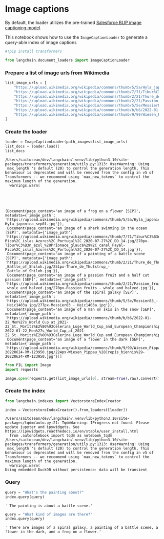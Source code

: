 # Image captions

By default, the loader utilizes the pre-trained [Salesforce BLIP image captioning model](https://huggingface.co/Salesforce/blip-image-captioning-base).


This notebook shows how to use the `ImageCaptionLoader` to generate a query-able index of image captions


```python
#!pip install transformers
```


```python
from langchain.document_loaders import ImageCaptionLoader
```

### Prepare a list of image urls from Wikimedia


```python
list_image_urls = [
    "https://upload.wikimedia.org/wikipedia/commons/thumb/5/5a/Hyla_japonica_sep01.jpg/260px-Hyla_japonica_sep01.jpg",
    "https://upload.wikimedia.org/wikipedia/commons/thumb/7/71/Tibur%C3%B3n_azul_%28Prionace_glauca%29%2C_canal_Fayal-Pico%2C_islas_Azores%2C_Portugal%2C_2020-07-27%2C_DD_14.jpg/270px-Tibur%C3%B3n_azul_%28Prionace_glauca%29%2C_canal_Fayal-Pico%2C_islas_Azores%2C_Portugal%2C_2020-07-27%2C_DD_14.jpg",
    "https://upload.wikimedia.org/wikipedia/commons/thumb/2/21/Thure_de_Thulstrup_-_Battle_of_Shiloh.jpg/251px-Thure_de_Thulstrup_-_Battle_of_Shiloh.jpg",
    "https://upload.wikimedia.org/wikipedia/commons/thumb/2/21/Passion_fruits_-_whole_and_halved.jpg/270px-Passion_fruits_-_whole_and_halved.jpg",
    "https://upload.wikimedia.org/wikipedia/commons/thumb/5/5e/Messier83_-_Heic1403a.jpg/277px-Messier83_-_Heic1403a.jpg",
    "https://upload.wikimedia.org/wikipedia/commons/thumb/b/b6/2022-01-22_Men%27s_World_Cup_at_2021-22_St._Moritz%E2%80%93Celerina_Luge_World_Cup_and_European_Championships_by_Sandro_Halank%E2%80%93257.jpg/288px-2022-01-22_Men%27s_World_Cup_at_2021-22_St._Moritz%E2%80%93Celerina_Luge_World_Cup_and_European_Championships_by_Sandro_Halank%E2%80%93257.jpg",
    "https://upload.wikimedia.org/wikipedia/commons/thumb/9/99/Wiesen_Pippau_%28Crepis_biennis%29-20220624-RM-123950.jpg/224px-Wiesen_Pippau_%28Crepis_biennis%29-20220624-RM-123950.jpg",
]
```

### Create the loader


```python
loader = ImageCaptionLoader(path_images=list_image_urls)
list_docs = loader.load()
list_docs
```

    /Users/saitosean/dev/langchain/.venv/lib/python3.10/site-packages/transformers/generation/utils.py:1313: UserWarning: Using `max_length`'s default (20) to control the generation length. This behaviour is deprecated and will be removed from the config in v5 of Transformers -- we recommend using `max_new_tokens` to control the maximum length of the generation.
      warnings.warn(
    




    [Document(page_content='an image of a frog on a flower [SEP]', metadata={'image_path': 'https://upload.wikimedia.org/wikipedia/commons/thumb/5/5a/Hyla_japonica_sep01.jpg/260px-Hyla_japonica_sep01.jpg'}),
     Document(page_content='an image of a shark swimming in the ocean [SEP]', metadata={'image_path': 'https://upload.wikimedia.org/wikipedia/commons/thumb/7/71/Tibur%C3%B3n_azul_%28Prionace_glauca%29%2C_canal_Fayal-Pico%2C_islas_Azores%2C_Portugal%2C_2020-07-27%2C_DD_14.jpg/270px-Tibur%C3%B3n_azul_%28Prionace_glauca%29%2C_canal_Fayal-Pico%2C_islas_Azores%2C_Portugal%2C_2020-07-27%2C_DD_14.jpg'}),
     Document(page_content='an image of a painting of a battle scene [SEP]', metadata={'image_path': 'https://upload.wikimedia.org/wikipedia/commons/thumb/2/21/Thure_de_Thulstrup_-_Battle_of_Shiloh.jpg/251px-Thure_de_Thulstrup_-_Battle_of_Shiloh.jpg'}),
     Document(page_content='an image of a passion fruit and a half cut passion [SEP]', metadata={'image_path': 'https://upload.wikimedia.org/wikipedia/commons/thumb/2/21/Passion_fruits_-_whole_and_halved.jpg/270px-Passion_fruits_-_whole_and_halved.jpg'}),
     Document(page_content='an image of the spiral galaxy [SEP]', metadata={'image_path': 'https://upload.wikimedia.org/wikipedia/commons/thumb/5/5e/Messier83_-_Heic1403a.jpg/277px-Messier83_-_Heic1403a.jpg'}),
     Document(page_content='an image of a man on skis in the snow [SEP]', metadata={'image_path': 'https://upload.wikimedia.org/wikipedia/commons/thumb/b/b6/2022-01-22_Men%27s_World_Cup_at_2021-22_St._Moritz%E2%80%93Celerina_Luge_World_Cup_and_European_Championships_by_Sandro_Halank%E2%80%93257.jpg/288px-2022-01-22_Men%27s_World_Cup_at_2021-22_St._Moritz%E2%80%93Celerina_Luge_World_Cup_and_European_Championships_by_Sandro_Halank%E2%80%93257.jpg'}),
     Document(page_content='an image of a flower in the dark [SEP]', metadata={'image_path': 'https://upload.wikimedia.org/wikipedia/commons/thumb/9/99/Wiesen_Pippau_%28Crepis_biennis%29-20220624-RM-123950.jpg/224px-Wiesen_Pippau_%28Crepis_biennis%29-20220624-RM-123950.jpg'})]




```python
from PIL import Image
import requests

Image.open(requests.get(list_image_urls[0], stream=True).raw).convert("RGB")
```




    
<!-- ![png](image_captions_files/image_captions_7_0.png) -->
    



### Create the index


```python
from langchain.indexes import VectorstoreIndexCreator

index = VectorstoreIndexCreator().from_loaders([loader])
```

    /Users/saitosean/dev/langchain/.venv/lib/python3.10/site-packages/tqdm/auto.py:21: TqdmWarning: IProgress not found. Please update jupyter and ipywidgets. See https://ipywidgets.readthedocs.io/en/stable/user_install.html
      from .autonotebook import tqdm as notebook_tqdm
    /Users/saitosean/dev/langchain/.venv/lib/python3.10/site-packages/transformers/generation/utils.py:1313: UserWarning: Using `max_length`'s default (20) to control the generation length. This behaviour is deprecated and will be removed from the config in v5 of Transformers -- we recommend using `max_new_tokens` to control the maximum length of the generation.
      warnings.warn(
    Using embedded DuckDB without persistence: data will be transient
    

### Query


```python
query = "What's the painting about?"
index.query(query)
```




    ' The painting is about a battle scene.'




```python
query = "What kind of images are there?"
index.query(query)
```




    ' There are images of a spiral galaxy, a painting of a battle scene, a flower in the dark, and a frog on a flower.'


